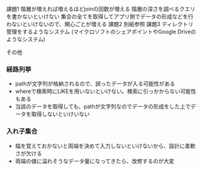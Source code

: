 課題1
階層が増えれば増えるほどjoinの回数が増える
階層の深さを調べるクエリを書かないといけない
集合の全てを取得してアプリ側でデータの形成などを行わないといけないので、関心ごとが増える
課題2
別紙参照
課題3
ディレクトリ管理をするようなシステム
(マイクロソフトのシェアポイントやGoogle Driveのようなシステム)

その他
### 経路列挙
- pathが文字列が格納されるので、誤ったデータが入る可能性がある
- whereで検索時にLIKEを用いないといけない。検索に引っかからない可能性もある
- 当該のデータを取得しても、pathが文字列なのでデータの形成をした上でデータを取得しないといけいない

### 入れ子集合
- 幅を覚えておかないと両端を決めて入力しないといけないから、設計に柔軟さが欠ける
- 両端の値に溢れそうなデータ量になってきたら、改修するのが大変
